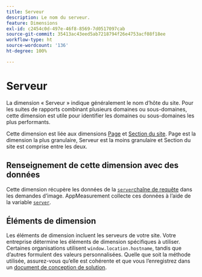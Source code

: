 ```yaml
---
title: Serveur
description: Le nom du serveur.
feature: Dimensions
exl-id: c2454c0d-497e-46f8-8569-7d0517097cab
source-git-commit: 35413ac43eed5ab7218794f26e4753acf08f18ee
workflow-type: ht
source-wordcount: '136'
ht-degree: 100%

---
```


# Serveur

La dimension « Serveur » indique généralement le nom d’hôte du site. Pour les suites de rapports combinant plusieurs domaines ou sous-domaines, cette dimension est utile pour identifier les domaines ou sous-domaines les plus performants.

Cette dimension est liée aux dimensions [Page](page.md) et [Section du site](site-section.md). Page est la dimension la plus granulaire, Serveur est la moins granulaire et Section du site est comprise entre les deux.

## Renseignement de cette dimension avec des données

Cette dimension récupère les données de la [`server`chaîne de requête](/help/implement/validate/query-parameters.md) dans les demandes d’image. AppMeasurement collecte ces données à l’aide de la variable [`server`](/help/implement/vars/page-vars/server.md).

## Éléments de dimension

Les éléments de dimension incluent les serveurs de votre site. Votre entreprise détermine les éléments de dimension spécifiques à utiliser. Certaines organisations utilisent `window.location.hostname`, tandis que d’autres formulent des valeurs personnalisées. Quelle que soit la méthode utilisée, assurez-vous qu’elle est cohérente et que vous l’enregistrez dans un [document de conception de solution](/help/implement/prepare/solution-design.md).
